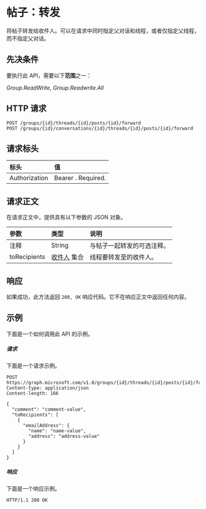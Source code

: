 # <a name="post-forward"></a>帖子：转发

将帖子转发给收件人。可以在请求中同时指定父对话和线程，或者仅指定父线程，而不指定父对话。 

## <a name="prerequisites"></a>先决条件
要执行此 API，需要以下**范围**之一：

*Group.ReadWrite*, *Group.Readwrite.All*

## <a name="http-request"></a>HTTP 请求
<!-- { "blockType": "ignored" } -->
```http
POST /groups/{id}/threads/{id}/posts/{id}/forward
POST /groups/{id}/conversations/{id}/threads/{id}/posts/{id}/forward

```
## <a name="request-headers"></a>请求标头
| 标头       | 值 |
|:---------------|:--------|
| Authorization  | Bearer <token>. Required.  |

## <a name="request-body"></a>请求正文
在请求正文中，提供具有以下参数的 JSON 对象。

| 参数       | 类型    |说明|
|:---------------|:--------|:----------|
|注释|String|与帖子一起转发的可选注释。|
|toRecipients|[收件人](../resources/recipient.md) 集合|线程要转发至的收件人。|

## <a name="response"></a>响应
如果成功，此方法返回 `200, OK` 响应代码。它不在响应正文中返回任何内容。

## <a name="example"></a>示例
下面是一个如何调用此 API 的示例。
##### <a name="request"></a>请求
下面是一个请求示例。
<!-- {
  "blockType": "request",
  "name": "post_forward"
}-->
```http
POST https://graph.microsoft.com/v1.0/groups/{id}/threads/{id}/posts/{id}/forward
Content-type: application/json
Content-length: 166

{
  "comment": "comment-value",
  "toRecipients": [
    {
      "emailAddress": {
        "name": "name-value",
        "address": "address-value"
      }
    }
  ]
}
```

##### <a name="response"></a>响应
下面是一个响应示例。
<!-- {
  "blockType": "response",
  "truncated": true
} -->
```http
HTTP/1.1 200 OK
```

<!-- uuid: 8fcb5dbc-d5aa-4681-8e31-b001d5168d79
2015-10-25 14:57:30 UTC -->
<!-- {
  "type": "#page.annotation",
  "description": "post: forward",
  "keywords": "",
  "section": "documentation",
  "tocPath": ""
}-->

